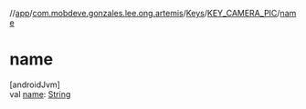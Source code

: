 //[app](../../../../index.md)/[com.mobdeve.gonzales.lee.ong.artemis](../../index.md)/[Keys](../index.md)/[KEY_CAMERA_PIC](index.md)/[name](name.md)

# name

[androidJvm]\
val [name](name.md): [String](https://kotlinlang.org/api/latest/jvm/stdlib/kotlin/-string/index.html)
